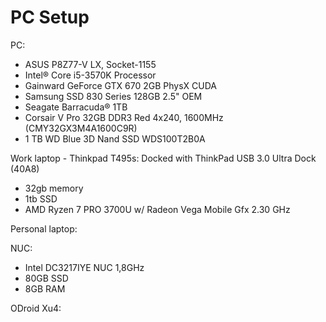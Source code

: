 # PC Setup

PC:

* ASUS P8Z77-V LX, Socket-1155
* Intel® Core i5-3570K Processor
* Gainward GeForce GTX 670 2GB PhysX CUDA
* Samsung SSD 830 Series 128GB 2.5" OEM
* Seagate Barracuda® 1TB
* Corsair V Pro 32GB DDR3 Red 4x240, 1600MHz (CMY32GX3M4A1600C9R)
* 1 TB WD Blue 3D Nand SSD WDS100T2B0A

Work laptop - Thinkpad T495s:
Docked with ThinkPad USB 3.0 Ultra Dock (40A8)

* 32gb memory
* 1tb SSD
* AMD Ryzen 7 PRO 3700U w/ Radeon Vega Mobile Gfx 2.30 GHz

Personal laptop:

NUC:

* Intel DC3217IYE NUC 1,8GHz
* 80GB SSD
* 8GB RAM

ODroid Xu4:

